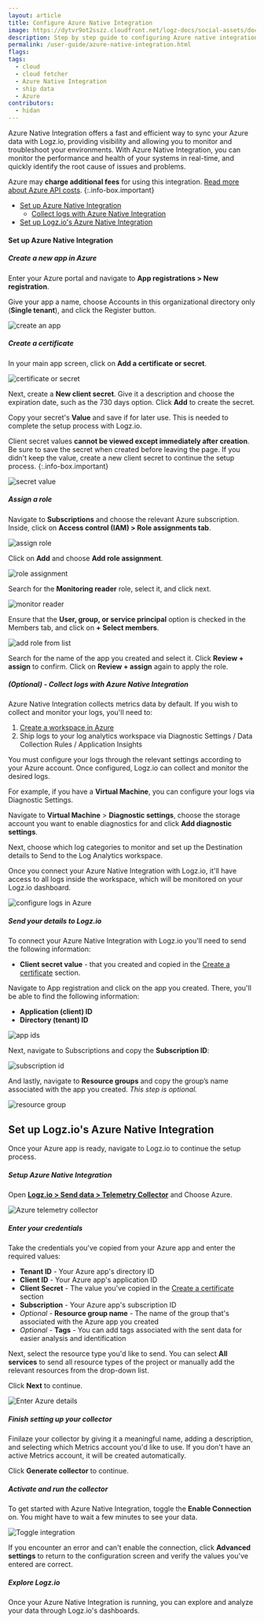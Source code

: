 ```yaml
---
layout: article
title: Configure Azure Native Integration
image: https://dytvr9ot2sszz.cloudfront.net/logz-docs/social-assets/docs-social.jpg
description: Step by step guide to configuring Azure native integration
permalink: /user-guide/azure-native-integration.html
flags:
tags:
  - cloud
  - cloud fetcher
  - Azure Native Integration
  - ship data
  - Azure
contributors:
  - hidan
---
```



Azure Native Integration offers a fast and efficient way to sync your Azure data with Logz.io, providing visibility and allowing you to monitor and troubleshoot your environments. With Azure Native Integration, you can monitor the performance and health of your systems in real-time, and quickly identify the root cause of issues and problems.

Azure may **charge additional fees** for using this integration. [Read more about Azure API costs](https://azure.microsoft.com/en-us/pricing/details/api-management/).
{:.info-box.important}

* [Set up Azure Native Integration](/user-guide/azure-native-integration.html#set-up-azure-native-integration)
  * [Collect logs with Azure Native Integration](/user-guide/azure-native-integration.html#optional---collect-logs-with-azure-native-integration)
* [Set up Logz.io's Azure Native Integration](/user-guide/azure-native-integration.html#set-up-logzios-azure-native-integration)


#### Set up Azure Native Integration

<div class="tasklist">

##### Create a new app in Azure

Enter your Azure portal and navigate to **App registrations > New registration**. 

Give your app a name, choose Accounts in this organizational directory only (**Single tenant**), and click the Register button.

![create an app](https://dytvr9ot2sszz.cloudfront.net/logz-docs/fetcher/register-azure.png)

##### Create a certificate

In your main app screen, click on **Add a certificate or secret**. 

![certificate or secret](https://dytvr9ot2sszz.cloudfront.net/logz-docs/fetcher/azure-certificate.png)

Next, create a **New client secret**. Give it a description and choose the expiration date, such as the 730 days option. Click **Add** to create the secret.

<!-- ![add a secret](https://dytvr9ot2sszz.cloudfront.net/logz-docs/fetcher/add-client-secret.png)-->

Copy your secret's **Value** and save if for later use. This is needed to complete the setup process with Logz.io.

Client secret values **cannot be viewed except immediately after creation**. Be sure to save the secret when created before leaving the page. If you didn't keep the value, create a new client secret to continue the setup process.
{:.info-box.important}

![secret value](https://dytvr9ot2sszz.cloudfront.net/logz-docs/fetcher/secret-value-copy.png)

##### Assign a role

Navigate to **Subscriptions** and choose the relevant Azure subscription. Inside, click on **Access control (IAM) > Role assignments tab**. 

![assign role](https://dytvr9ot2sszz.cloudfront.net/logz-docs/fetcher/role-assignment.png)

Click on **Add** and choose **Add role assignment**.

![role assignment](https://dytvr9ot2sszz.cloudfront.net/logz-docs/fetcher/add-role-dropdown.png)

Search for the **Monitoring reader** role, select it, and click next. 

![monitor reader](https://dytvr9ot2sszz.cloudfront.net/logz-docs/fetcher/monitor-role.png)

Ensure that the **User, group, or service principal** option is checked in the Members tab, and click on **+ Select members**.

![add role from list](https://dytvr9ot2sszz.cloudfront.net/logz-docs/fetcher/add-role-from-list.png)

Search for the name of the app you created and select it. Click **Review + assign** to confirm. Click on **Review + assign** again to apply the role.

##### _(Optional)_ - Collect logs with Azure Native Integration

Azure Native Integration collects metrics data by default. If you wish to collect and monitor your logs, you'll need to:

1. [Create a workspace in Azure](https://learn.microsoft.com/en-us/azure/machine-learning/quickstart-create-resources?view=azureml-api-2)
2. Ship logs to your log analytics workspace via Diagnostic Settings / Data Collection Rules / Application Insights

You must configure your logs through the relevant settings according to your Azure account. Once configured, Logz.io can collect and monitor the desired logs.

For example, if you have a **Virtual Machine**, you can configure your logs via Diagnostic Settings.

Navigate to **Virtual Machine** > **Diagnostic settings**, choose the storage account you want to enable diagnostics for and click **Add diagnostic settings**. 

Next, choose which log categories to monitor and set up the Destination details to Send to the Log Analytics workspace.

Once you connect your Azure Native Integration with Logz.io, it'll have access to all logs inside the workspace, which will be monitored on your Logz.io dashboard. 

![configure logs in Azure](https://dytvr9ot2sszz.cloudfront.net/logz-docs/fetcher/diagnostic-settings.png)


##### Send your details to Logz.io

To connect your Azure Native Integration with Logz.io you'll need to send the following information:

* **Client secret value** - that you created and copied in the [Create a certificate](/user-guide/cloud-fetcher.html#create-a-certificate) section.

Navigate to App registration and click on the app you created. There, you'll be able to find the following information:

* **Application (client) ID**
* **Directory (tenant) ID**

![app ids](https://dytvr9ot2sszz.cloudfront.net/logz-docs/fetcher/app-id-for-logz.png)

Next, navigate to Subscriptions and copy the **Subscription ID**:

![subscription id](https://dytvr9ot2sszz.cloudfront.net/logz-docs/fetcher/subscription-id.png)

And lastly, navigate to **Resource groups** and copy the group’s name associated with the app you created. _This step is optional._

![resource group](https://dytvr9ot2sszz.cloudfront.net/logz-docs/fetcher/resource-group-copy.png)


</div>

## Set up Logz.io's Azure Native Integration

Once your Azure app is ready, navigate to Logz.io to continue the setup process.


<div class="tasklist">

##### Setup Azure Native Integration

Open **[Logz.io > Send data > Telemetry Collector](https://app.logz.io/#/dashboard/send-your-data/agent/new)** and Choose Azure.

![Azure telemetry collector](https://dytvr9ot2sszz.cloudfront.net/logz-docs/fetcher/choose-azure-cloud.png)

##### Enter your credentials

Take the credentials you've copied from your Azure app and enter the required values:

* **Tenant ID** - Your Azure app's directory ID
* **Client ID** - Your Azure app's application ID
* **Client Secret** - The value you've copied in the [Create a certificate](/user-guide/cloud-fetcher.html#create-a-certificate) section
* **Subscription** - Your Azure app's subscription ID
* *Optional* - **Resource group name** - The name of the group that's associated with the Azure app you created
* _Optional_ - **Tags** - You can add tags associated with the sent data for easier analysis and identification

Next, select the resource type you'd like to send. You can select **All services** to send all resource types of the project or manually add the relevant resources from the drop-down list.

Click **Next** to continue.

![Enter Azure details](https://dytvr9ot2sszz.cloudfront.net/logz-docs/fetcher/configure-azure-fetcher.png)

##### Finish setting up your collector

Finilaze your collector by giving it a meaningful name, adding a description, and selecting which Metrics account you'd like to use. If you don't have an active Metrics account, it will be created automatically.

Click **Generate collector** to continue.

##### Activate and run the collector

To get started with Azure Native Integration, toggle the **Enable Connection** on. You might have to wait a few minutes to see your data.

![Toggle integration](https://dytvr9ot2sszz.cloudfront.net/logz-docs/fetcher/toggle-fetcher.png)

If you encounter an error and can't enable the connection, click **Advanced settings** to return to the configuration screen and verify the values you've entered are correct.

##### Explore Logz.io

Once your Azure Native Integration is running, you can explore and analyze your data through Logz.io's dashboards.

</div>

